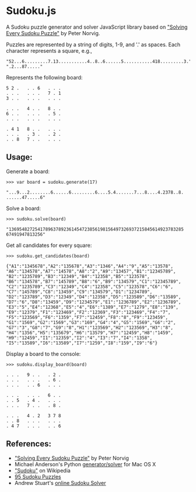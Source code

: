 Sudoku.js
==========

A Sudoku puzzle generator and solver JavaScript library based on 
["Solving Every Sudoku Puzzle"][1] by Peter Norvig.


Puzzles are represented by a string of digits, 1-9, and '.' as spaces. Each
character represents a square, e.g., 

    "52...6.........7.13...........4..8..6......5...........418.........3."+
    ".2...87....."
    
Represents the following board:

    5 2 .   . . 6   . . .   
    . . .   . . .   7 . 1   
    3 . .   . . .   . . .   
    
    . . .   4 . .   8 . .   
    6 . .   . . .   . 5 .   
    . . .   . . .   . . .   
    
    . 4 1   8 . .   . . .   
    . . .   . 3 .   . 2 .   
    . . 8   7 . .   . . .


Usage:
------

Generate a board:

    >>> var board = sudoku.generate(17)
    
    "...9...2........6......6.........6....5.4.......7...8....4.2378..8.
    ......47.....6"

Solve a board:

    >>> sudoku.solve(board)
    
    "1369548272541789637892361454723856198156497326937215845614923783285
    67491947813256"

Get all candidates for every square:

    >>> sudoku.get_candidates(board)
    
    {"A1":"1345678","A2":"135678","A3":"1346","A4":"9","A5":"13578",
    "A6":"134578","A7":"14578","A8":"2","A9":"13457","B1":"12345789",
    "B2":"1235789","B3":"12349","B4":"12358","B5":"123578",
    "B6":"134578","B7":"145789","B8":"6","B9":"134579","C1":"12345789",
    "C2":"1235789","C3":"12349","C4":"12358","C5":"123578","C6":"6",
    "C7":"145789","C8":"13459","C9":"134579","D1":"1234789",
    "D2":"123789","D3":"12349","D4":"12358","D5":"123589","D6":"13589",
    "D7":"6","D8":"13459","D9":"1234579","E1":"1236789","E2":"1236789",
    "E3":"5","E4":"12368","E5":"4","E6":"1389","E7":"1279","E8":"139",
    "E9":"12379","F1":"123469","F2":"12369","F3":"123469","F4":"7",
    "F5":"123569","F6":"1359","F7":"12459","F8":"8","F9":"123459",
    "G1":"1569","G2":"1569","G3":"169","G4":"4","G5":"1569","G6":"2",
    "G7":"3","G8":"7","G9":"8","H1":"123569","H2":"123569","H3":"8",
    "H4":"1356","H5":"135679","H6":"13579","H7":"12459","H8":"1459",
    "H9":"12459","I1":"12359","I2":"4","I3":"7","I4":"1358",
    "I5":"13589","I6":"13589","I7":"1259","I8":"159","I9":"6"}

Display a board to the console:

    >>> sudoku.display_board(board)
    
    . . .   9 . .   . 2 .   
    . . .   . . .   . 6 .   
    . . .   . . 6   . . .   
    
    . . .   . . .   6 . .   
    . . 5   . 4 .   . . .   
    . . .   7 . .   . 8 .   
    
    . . .   4 . 2   3 7 8   
    . . 8   . . .   . . .   
    . 4 7   . . .   . . 6 
    

References:
-----------

- ["Solving Every Sudoku Puzzle"][1] by Peter Norvig
- Michael Anderson's Python [generator/solver][2] for Mac OS X
- ["Sudoku"][3] on Wikipedia
- [95 Sudoku Puzzles][4]
- Andrew Stuart's [online Sudoku Solver][5]


[1]: http://norvig.com/sudoku.html
[2]: https://github.com/andermic/cousins/tree/master/sudoku
[3]: http://en.wikipedia.org/wiki/Sudoku
[4]: http://magictour.free.fr/top95
[5]: http://www.sudokuwiki.org/sudoku.htm